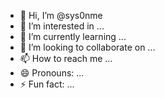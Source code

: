 - 👋 Hi, I’m @sys0nme
- 👀 I’m interested in ...
- 🌱 I’m currently learning ...
- 💞️ I’m looking to collaborate on ...
- 📫 How to reach me ...
- 😄 Pronouns: ...
- ⚡ Fun fact: ...

<!---
sys0nme/sys0nme is a ✨ special ✨ repository because its `README.md` (this file) appears on your GitHub profile.
You can click the Preview link to take a look at your changes.
--->
